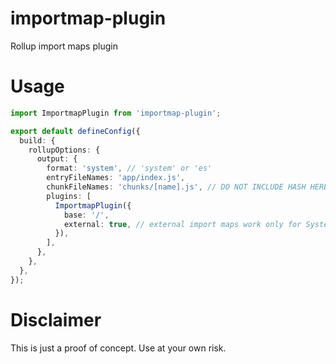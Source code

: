 # importmap-plugin
Rollup import maps plugin

# Usage
```ts
import ImportmapPlugin from 'importmap-plugin';

export default defineConfig({
  build: {
    rollupOptions: {
      output: {
        format: 'system', // 'system' or 'es'
        entryFileNames: 'app/index.js',
        chunkFileNames: 'chunks/[name].js', // DO NOT INCLUDE HASH HERE
        plugins: [
          ImportmapPlugin({
            base: '/',
            external: true, // external import maps work only for SystemJS
          }),
        ],
      },
    },
  },
});
```

# Disclaimer
This is just a proof of concept. Use at your own risk.
